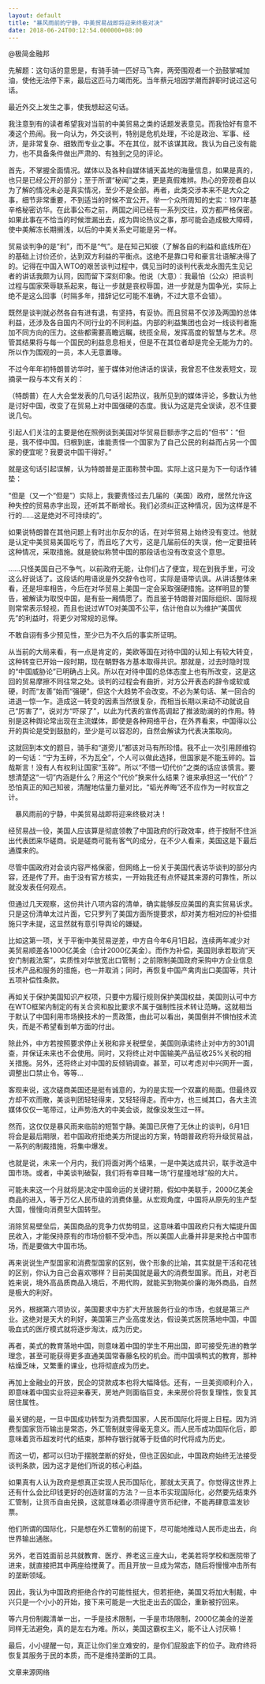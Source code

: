 ```yaml
---
layout: default
title: "暴风雨前的宁静，中美贸易战即将迎来终极对决"
date: 2018-06-24T00:12:54.000000+08:00
---
```


@极简金融邦

先解题：这句话的意思是，有骑手骑一匹好马飞奔，两旁围观者一个劲鼓掌喊加油，使他无法停下来，最后这匹马力竭而死。当年蔡元培因学潮而辞职时说过这句话。

最近外交上发生之事，使我想起这句话。

我注意到有的读者希望我对当前的中美贸易之类的话题发表意见。而我恰好有意不凑这个热闹。我一向认为，外交谈判，特别是危机处理，不论是政治、军事、经济，是非常复杂、细致而专业之事。不在其位，就不该谋其政。我认为自己没有能力，也不具备条件做出严肃的、有独到之见的评论。

首先，不掌握全面情况。媒体以及各种自媒体铺天盖地的海量信息，如果是真的，也只是已经公开的部分；至于所谓“秘闻”之类，更是真假难辨。热心的旁观者自以为了解的情况未必是真实情况，至少不是全部。再者，此类交涉本来不是大众之事，细节非常重要，不到适当的时候不宜公开。举一个众所周知的史实：1971年基辛格秘密访华。在此事公布之前，两国之间已经有一系列交往，双方都严格保密。如果此事在不恰当的时候泄漏出去，成为舆论热议之事，那可能会造成极大障碍，使中美解冻长期搁浅，以后的中美关系史可能是另一样。

贸易谈判争的是“利”，而不是“气”。是在知己知彼（了解各自的利益和底线所在）的基础上讨价还价，达到双方利益的平衡点。这绝不是靠口号和豪言壮语解决得了的。记得在中国入WTO的艰苦谈判过程中，偶见当时的谈判代表龙永图先生见记者的讲话我颇为认同，因而留下深刻印象。他说（大意）：我最怕（公众）把谈判过程与国家荣辱联系起来，每让一步就是丧权辱国，进一步就是为国争光，实际上绝不是这么回事（时隔多年，措辞记忆可能不准确，不过大意不会错）。

既然是谈判就必然各自有进有退，有坚持，有妥协。而且贸易不仅涉及两国的总体利益，还涉及各自国内不同行业的不同利益。内部的利益集团也会对一线谈判者施加不同方向的压力。这些都需要高瞻远瞩，统揽全局，发挥高度的智慧与艺术。尽管其结果将与每一个国民的利益息息相关，但是不在其位者却是完全无能为力的。所以作为围观的一员，本人无意置喙。

不过今年年初特朗普访华时，鉴于媒体对他讲话的误读，我曾忍不住发表短文，现摘录一段与本文有关的：

（特朗普）在人大会堂发表的几句话引起热议，我所见到的媒体评论，多数认为他是讨好中国，改变了在贸易上对中国强硬的态度。我认为这是完全误读，忍不住要说几句。

引起人们关注的主要是他在照例谈到美国对华贸易巨额赤字之后的“但书”：“但是，我不怪中国。归根到底，谁能责怪一个国家为了自己公民的利益而占另一个国家的便宜呢？我要说中国干得好。”

就是这句话引起误解，认为特朗普是正面称赞中国。实际上这只是为下一句话作铺垫：

“但是（又一个“但是”）实际上，我要责怪过去几届的（美国）政府，居然允许这种失控的贸易赤字出现，还听其不断增长。我们必须纠正这种情况，因为这样是不行的……这是绝对不可持续的”。

如果说特朗普在其他问题上有时出尔反尔的话，在对华贸易上始终没有变过。他就是认定中美贸易美国吃亏了，而且吃了大亏，这是几届前任的失误，他一定要扭转这种情况，采取措施。就是貌似称赞中国的那段话也没有改变这个意思。

……只怪美国自己不争气，以前政府无能，让你们占了便宜，现在到我手里，可没这么好说话了。这段话的用语说是外交辞令也可，实际是语带讥讽。从讲话整体来看，还是坦率相告，今后在对华贸易上美国一定会采取强硬措施。这样明显的警告，被解读为取悦中国，是有些一厢情愿了。而且鉴于特朗普对国际组织、国际规则常常表示轻视，而且也说过WTO对美国不公平，估计他自以为维护“美国优先”的利益时，将更少对常规的忌惮。

不敢自诩有多少预见性，至少已为不久后的事实所证明。

从当前的大局来看，有一点是肯定的，美欧等国在对待中国的认知上有较大转变，这种转变已开始一段时期，现在朝野各方基本取得共识。那就是，过去时隐时现的“中国威胁论”已明确占上风。所以在对待中国的总体态度上也有所改变，这是这回的贸易摩擦不同往常之处。谈判的过程会有曲折，对方公开表态的辞令或软或硬，时而“友善”始而“强硬”，但这个大趋势不会改变。不必为某句话、某一回合的进退一惊一乍。造成这一转变的因素当然很复杂，而相当长期以来动不动就说自己“厉害了”，说对方“吓尿了”，以此为代表的宣传高调起了推波助澜的的作用。特别是这种舆论常出现在主流媒体，即使是各种网络平台，在外界看来，中国得以公开的舆论是受到鼓励的，至少是可以容忍的，自然会解读为代表决策取向。

这就回到本文的题目，骑手和“道旁儿”都该对马有所珍惜。我不止一次引用顾维钧的一句话：“宁为玉碎，不为瓦全”，个人可以做此选择，但国家是不能玉碎的。旨哉斯言！没有人有权利让国家“玉碎”。所以“不惜一切代价”之类的话应该慎言。要想清楚这“一切”内涵是什么？用这个“代价”换来什么结果？谁来承担这一“代价”？恐怕真正的知己知彼，清醒地估量力量对比，“韬光养晦”还不应作为一时权宜之计。

　暴风雨前的宁静，中美贸易战即将迎来终极对决！

经贸易战一役，美国人应该算是彻底领教了中国政府的行政效率，终于按耐不住派出代表团来华磋商。说是磋商可能有客气的成分，在不少人看来，美国这是下最后通牒来的。

尽管中国政府对会谈内容严格保密，但网络上一份关于美国代表访华谈判的部分内容，还是传了开。由于没有官方核实，一开始我还有点怀疑其来源的可靠性，所以就没发表任何观点。

但通过几天观察，这份共计八项内容的清单，确实能够反应美国的真实贸易诉求。只是这份清单太过片面，它只罗列了美国方面所提要求，却对美方相对应的补偿措施只字未提，这显然就有意引导舆论的嫌疑。

比如这第一项，关于平衡中美贸易逆差，中方自今年6月1日起，连续两年减少对美贸易顺差各1000亿美金（合计2000亿美金）。而作为补偿，美国则承若取消“天安门制裁法案”，实质性对华放宽出口管制；之前限制美国政府采购中方企业信息技术产品和服务的措施，也一并取消；同时，再恢复中国产禽肉出口美国等，共计五项补偿性条款。

再如关于保护美国知识产权项，只要中方履行规则保护美国权益，美国则认可中方在WTO框架内制定的有关合资和股比要求不属于强制性技术转让范畴。这就相当于默认了中国利用市场换技术的一贯政策，由此可以看出，美国倒并不惧怕技术流失，而是不希望看到单方面的付出。

除此外，中方若按照要求停止关税和非关税壁垒，美国则承诺终止对中方的301调查，并保证未来也不会使用。同时，又将终止对中国输美产品征收25%关税的相关措施。另外，还将终止对中国的反倾销调查。甚至，可以考虑对中兴网开一面，调整出口禁止令。等等…

客观来说，这次磋商美国还是挺有诚意的，为的是实现一个双赢的局面。但最终双方却不欢而散，美谈判团轻轻得来，又轻轻得走。而中方，也三缄其口，各大主流媒体仅仅一笔带过，让声势浩大的中美会谈，就像没发生过一样。

然而，这仅仅是暴风雨来临前的短暂宁静。美国已厌倦了无休止的谈判，6月1日将会是最后期限，若中国政府拒绝美方所提出的方案，特朗普政府将升级贸易战，一系列的制裁措施，将集中爆发。

也就是说，未来一个月内，我们将面对两个结果，一是中美达成共识，联手改造中国市场。或者，中美谈判破裂，我们将有幸目睹一场“行星撞地球”般的大片。

可能未来这一个月就将是决定中国命运的关键时期，假如中美联手，2000亿美金商品的进入，等于万亿人民币级的消费体量。从宏观角度，中国将从原先的生产型大国，慢慢向消费型大国转型。

消除贸易壁垒后，美国商品的竞争力优势明显，这意味着中国政府只有大幅提升国民收入，才能保持原有的市场份额不受冲击。所以美国人此番并非是来抢占中国市场，而是要做大中国市场。

再来说说生产型国家和消费型国家的区别，做个形象的比喻，其实就是干活和花钱的区别，你认为自己会喜欢哪样？目前美国就是最大的消费型国家。而且，对老百姓来说，境外高品质商品入境后，不用代购，就能买到物美价廉的海外商品，自然是极大的利好。

另外，根据第六项协议，美国要求中方扩大开放服务行业的市场，也就是第三产业。这绝对是天大的利好，美国第三产业高度发达，假设美式医院落地中国，中国吸血式的医疗模式就将逐步淘汰，成为历史。

再者，美式的教育落地中国，则意味着中国的学生不用出国，即可接受先进的教学理念，甚至可能获得更多直通美国常春藤名校的机会。而中国填鸭式的教育，那种枯燥乏味，又繁重的课业，也将彻底成为历史。

再加上金融业的开放，民企的贷款成本也将大幅降低。还有，一旦美资顺利介入，即意味着中国实业将迎来春天，房地产则面临巨变，未来房价将恢复理性，恢复其居住属性。

最关键的是，一旦中国成功转型为消费型国家，人民币国际化将提上日程。因为消费型国家货币输出是常态，外汇管制就变得毫无意义。而人民币成功国际化后，即意味着货币超发时代的结束，那种存银行就等于贬值的时代将成为历史。

而这一切，都可以归功于摆脱垄断的好处，但也正因如此，中国政府始终无法接受谈判条款，因为这才是他们所说的核心利益。

如果真有人认为政府是想真正实现人民币国际化，那就太天真了。你觉得这世界上还有什么会比印钱更好的创造财富的方法？一旦本币实现国际化，必然要先结束外汇管制，让货币自由兑换，这就意味着必须得遵守货币纪律，不能再肆意滥发钞票。

他们所谓的国际化，只是想在外汇管制的前提下，尽可能地推动人民币走出去，向世界输出通胀。

另外，老百姓面前总共就教育、医疗、养老这三座大山，老美若将学校和医院带了进来，就直接把其中两座给搅黄了。而且开放一旦成为常态，随后将慢慢冲击所有的垄断领域。

因此，我认为中国政府拒绝合作的可能性挺大，但若拒绝，美国又将加大制裁，中兴只是一个小小的开始，接下来可能是一大批走出去的国企，重新被拧回来。

等六月份制裁清单一出，一手是技术限制，一手是市场限制，2000亿美金的逆差同样无法避免，真的是左右为难。所以，美国这霸权主义，能不让人讨厌嘛！

最后，小小提醒一句，真正让你们坐立难安的，是你们屁股底下的位子。政府终将恢复其服务于民的本质，而不是维持垄断的工具。

文章来源网络

